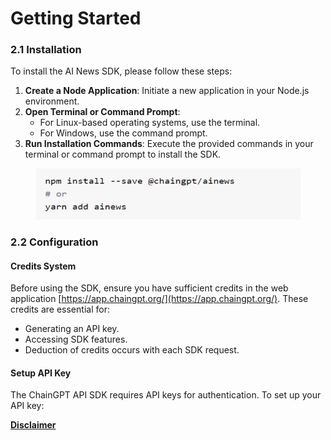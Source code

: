 # Getting Started

### **2.1 Installation**

To install the AI News SDK, please follow these steps:

1. **Create a Node Application**: Initiate a new application in your Node.js environment.
2. **Open Terminal or Command Prompt**:
   * For Linux-based operating systems, use the terminal.
   * For Windows, use the command prompt.
3. **Run Installation Commands**: Execute the provided commands in your terminal or command prompt to install the SDK.

<figure><img src="../../../../.gitbook/assets/image (6).png" alt="" width="527"><figcaption></figcaption></figure>

### **2.2 Configuration**

#### **Credits System**

Before using the SDK, ensure you have sufficient credits in the web application [https://app.chaingpt.org/](https://app.chaingpt.org/). These credits are essential for:

* Generating an API key.
* Accessing SDK features.
* Deduction of credits occurs with each SDK request.

#### **Setup API Key**

The ChainGPT API SDK requires API keys for authentication. To set up your API key:



[**Disclaimer**](../../../legal-docs/disclaimer.md)
